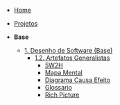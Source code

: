 <!-- docs/_sidebar.md -->

- [Home](/docs)
- [Projetos](/docs/Projeto/Projeto.md)

- **Base**
  - [1. Desenho de Software (Base)](/docs/Base/1.Base.md)
    - [1.2. Artefatos Generalistas](./Base/1.2.ArtefatoGeneralista.md)
      - [5W2H](./Base/artefatos-generalistas/5W2H.md)
      - [Mapa Mental](./Base/artefatos-generalistas/MapaMental.md)
      - [Diagrama Causa Efeito](./Base/artefatos-generalistas/DiagramaCausaEfeito.md)
      - [Glossario](./Base/artefatos-generalistas/Glossario.md)
      - [Rich Picture](./Base/artefatos-generalistas/RichPicture.md)
